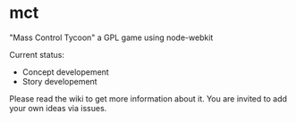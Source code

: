 mct
===

"Mass Control Tycoon" a GPL game using node-webkit

Current status:
- Concept developement
- Story developement

Please read the wiki to get more information about it.
You are invited to add your own ideas via issues.
